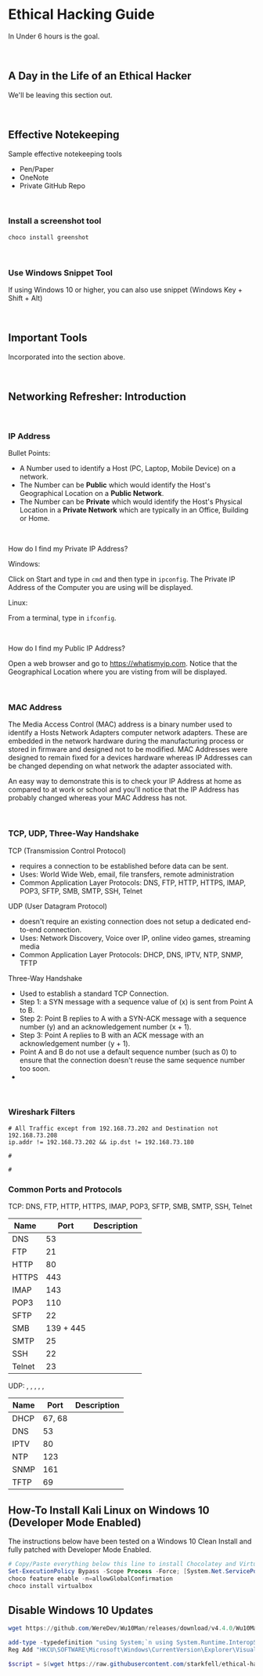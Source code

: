 # Ethical Hacking Guide 

In Under 6 hours is the goal.

<br/>

## A Day in the Life of an Ethical Hacker

We'll be leaving this section out.

</br>

## Effective Notekeeping

Sample effective notekeeping tools

- Pen/Paper
- OneNote
- Private GitHub Repo

</br>

### Install a screenshot tool

```powershell
choco install greenshot
```

</br>

### Use Windows Snippet Tool

If using Windows 10 or higher, you can also use snippet (Windows Key + Shift + Alt)

</br>

## Important Tools

Incorporated into the section above.

</br>

## Networking Refresher: Introduction

</br>

### IP Address

Bullet Points:

- A Number used to identify a Host (PC, Laptop, Mobile Device) on a network.
- The Number can be **Public** which would identify the Host's Geographical Location on a **Public Network**.
- The Number can be **Private** which would identify the Host's Physical Location in a **Private Network** which are typically in an Office, Building or Home.

</br>

How do I find my Private IP Address?

Windows:

Click on Start and type in ```cmd``` and then type in ```ipconfig```. The Private IP Address of the Computer you are using will be displayed.

Linux:

From a terminal, type in ```ifconfig```.

<br/>

How do I find my Public IP Address?

Open a web browser and go to https://whatismyip.com. Notice that the Geographical Location where you are visting from will be displayed.

</br>

### MAC Address

The Media Access Control (MAC) address is a binary number used to identify a Hosts Network Adapters computer network adapters. These are embedded in the network hardware during the manufacturing process or stored in firmware and designed not to be modified. MAC Addresses were designed to remain fixed for a devices hardware whereas IP Addresses can be changed depending on what network the adapter associated with. 

An easy way to demonstrate this is to check your IP Address at home as compared to at work or school and you'll notice that the IP Address has probably changed whereas your MAC Address has not.

</br>

### TCP, UDP, Three-Way Handshake

TCP (Transmission Control Protocol)
- requires a connection to be established before data can be sent.
- Uses: World Wide Web, email, file transfers, remote administration
- Common Application Layer Protocols: DNS, FTP, HTTP, HTTPS, IMAP, POP3, SFTP, SMB, SMTP, SSH, Telnet

UDP (User Datagram Protocol) 
- doesn't require an existing connection does not setup a dedicated end-to-end connection.
- Uses: Network Discovery, Voice over IP, online video games, streaming media
- Common Application Layer Protocols: DHCP, DNS, IPTV, NTP, SNMP, TFTP

Three-Way Handshake
- Used to establish a standard TCP Connection.
- Step 1: a SYN message with a sequence value of (x) is sent from Point A to B.
- Step 2: Point B replies to A with a SYN-ACK message with a sequence number (y) and an acknowledgement number (x + 1).
- Step 3: Point A replies to B with an ACK message with an acknowledgement number (y + 1).
- Point A and B do not use a default sequence number (such as 0) to ensure that the connection doesn't reuse the same sequence number too soon.
- 
</br>

### Wireshark Filters

```text
# All Traffic except from 192.168.73.202 and Destination not 192.168.73.208
ip.addr != 192.168.73.202 && ip.dst != 192.168.73.180

#

#
```

### Common Ports and Protocols

TCP: DNS, FTP, HTTP, HTTPS, IMAP, POP3, SFTP, SMB, SMTP, SSH, Telnet

| Name     | Port      | Description |
|----------|-----------|-------------|
| DNS      | 53        |             |
| FTP      | 21        |             |
| HTTP     | 80        |             |
| HTTPS    | 443       |             |
| IMAP     | 143       |             |
| POP3     | 110       |             |
| SFTP     | 22        |             |
| SMB      | 139 + 445 |             |
| SMTP     | 25        |             |
| SSH      | 22        |             |
| Telnet   | 23        |             |

UDP: , , , , , 

| Name     | Port      | Description |
|----------|-----------|-------------|
| DHCP     | 67, 68    |             |
| DNS      | 53        |             |
| IPTV     | 80        |             |
| NTP      | 123       |             |
| SNMP     | 161       |             |
| TFTP     | 69        |             |


## How-To Install Kali Linux on Windows 10 (Developer Mode Enabled)

The instructions below have been tested on a Windows 10 Clean Install and fully patched with Developer Mode Enabled.

```powershell
# Copy/Paste everything below this line to install Chocolatey and Virtual Box.
Set-ExecutionPolicy Bypass -Scope Process -Force; [System.Net.ServicePointManager]::SecurityProtocol = [System.Net.ServicePointManager]::SecurityProtocol -bor 3072; iwr https://chocolatey.org/install.ps1 -UseBasicParsing | iex
choco feature enable -n=allowGlobalConfirmation
choco install virtualbox
```

## Disable Windows 10 Updates

```powershell
wget https://github.com/WereDev/Wu10Man/releases/download/v4.4.0/Wu10Man_Installer.msi

```

```powershell
add-type -typedefinition "using System;`n using System.Runtime.InteropServices;`n public class PInvoke { [DllImport(`"user32.dll`")] public static extern bool SetSysColors(int cElements, int[] lpaElements, int[] lpaRgbValues); }";`n [PInvoke]::SetSysColors(1, @(1), @(0x000000))
Reg Add "HKCU\SOFTWARE\Microsoft\Windows\CurrentVersion\Explorer\VisualEffects" /v "VisualFXSetting" /t REG_DWORD /d 2 /f

```

```powershell
$script = $(wget https://raw.githubusercontent.com/starkfell/ethical-hacking-guide/main/win10.custom.ps1 -UseBasicParsing).Content ; Invoke-Expression $script

```
